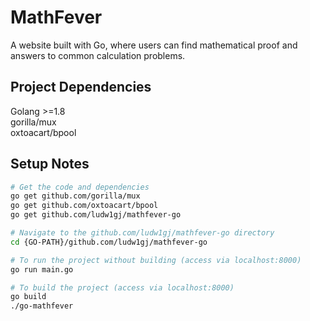 # MathFever
A website built with Go, where users can find mathematical proof and answers to common calculation problems.

## Project Dependencies 
Golang >=1.8  
gorilla/mux  
oxtoacart/bpool

## Setup Notes

``` bash
# Get the code and dependencies
go get github.com/gorilla/mux
go get github.com/oxtoacart/bpool
go get github.com/ludw1gj/mathfever-go

# Navigate to the github.com/ludw1gj/mathfever-go directory
cd {GO-PATH}/github.com/ludw1gj/mathfever-go

# To run the project without building (access via localhost:8000)
go run main.go

# To build the project (access via localhost:8000)
go build
./go-mathfever
```
